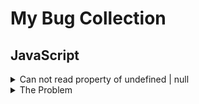 # My Bug Collection

## JavaScript

<details>
  <summary>Can not read property of undefined | null<summary/>
  <details>
    <summary>The Problem<summary/>
  </details>
</details>